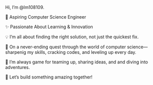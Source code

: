 Hi, I’m @lm108109.

🚀 Aspiring Computer Science Engineer

✨ Passionate About Learning & Innovation

💡 I’m all about finding the right solution, not just the quickest fix.

🌱 On a never-ending quest through the world of computer science— sharpenig my skills, cracking codes, and leveling up every day.

🤝 I’m always game for teaming up, sharing ideas, and and diving into adventures.

🔧 Let’s build something amazing together!
<!---
lm108109/lm108109 is a ✨ special ✨ repository because its `README.md` (this file) appears on your GitHub profile.
You can click the Preview link to take a look at your changes.
--->
